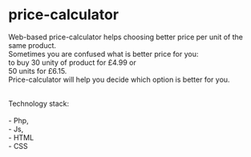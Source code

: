 price-calculator
================

Web-based price-calculator helps choosing better price per unit of the same product. <br>
Sometimes you are confused what is better price for you: <br>to buy 30 unity of product for £4.99 or<br> 50 units for £6.15.
<br>Price-calculator will help you decide which option is better for you.

<br>Technology stack:<br>
<br>- Php, 
<br>- Js, 
<br>- HTML
<br>- CSS
